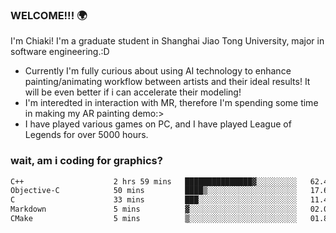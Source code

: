### WELCOME!!! 🌍

I'm Chiaki! I'm a graduate student in Shanghai Jiao Tong University, major in software engineering.:D

-  Currently I'm fully curious about using AI technology to enhance painting/animating workflow between artists and their ideal results! It will be even better if i can accelerate their modeling!
-  I'm interedted in interaction with MR, therefore I'm spending some time in making my AR painting demo:>
-  I have played various games on PC, and I have played League of Legends for over 5000 hours.


### wait, am i coding for graphics?
<!--START_SECTION:waka-->

```txt
C++                    2 hrs 59 mins   ███████████████▓░░░░░░░░░   62.42 %
Objective-C            50 mins         ████▒░░░░░░░░░░░░░░░░░░░░   17.61 %
C                      33 mins         ███░░░░░░░░░░░░░░░░░░░░░░   11.49 %
Markdown               5 mins          ▓░░░░░░░░░░░░░░░░░░░░░░░░   02.07 %
CMake                  5 mins          ▒░░░░░░░░░░░░░░░░░░░░░░░░   01.85 %
```

<!--END_SECTION:waka-->

<!--
**Chiaki-meow/Chiaki-meow** is a ✨ _special_ ✨ repository because its `README.md` (this file) appears on your GitHub profile.

Here are some ideas to get you started:

- 🔭 I’m currently working on ...
- 🌱 I’m currently learning ...
- 👯 I’m looking to collaborate on ...
- 🤔 I’m looking for help with ...
- 💬 Ask me about ...
- 📫 How to reach me: ...
- 😄 Pronouns: ...
- ⚡ Fun fact: ...
-->
